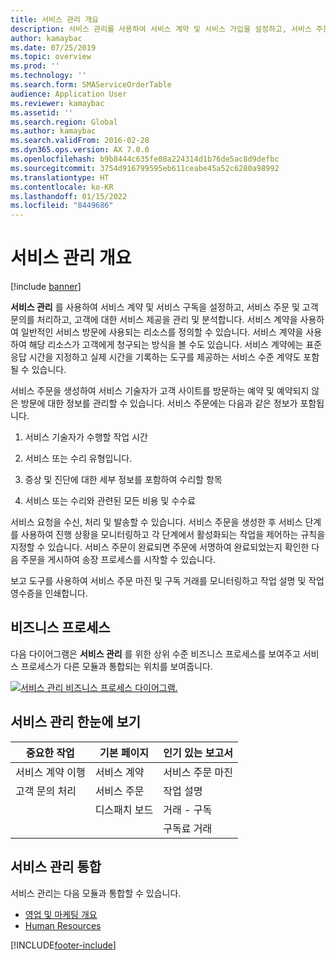 ```yaml
---
title: 서비스 관리 개요
description: 서비스 관리를 사용하여 서비스 계약 및 서비스 가입을 설정하고, 서비스 주문 및 고객 문의를 처리하고, 고객에 대한 서비스 제공을 관리 및 분석합니다.
author: kamaybac
ms.date: 07/25/2019
ms.topic: overview
ms.prod: ''
ms.technology: ''
ms.search.form: SMAServiceOrderTable
audience: Application User
ms.reviewer: kamaybac
ms.assetid: ''
ms.search.region: Global
ms.author: kamaybac
ms.search.validFrom: 2016-02-28
ms.dyn365.ops.version: AX 7.0.0
ms.openlocfilehash: b9b8444c635fe08a224314d1b76de5ac8d9defbc
ms.sourcegitcommit: 3754d916799595eb611ceabe45a52c6280a98992
ms.translationtype: HT
ms.contentlocale: ko-KR
ms.lasthandoff: 01/15/2022
ms.locfileid: "8449686"
---
```

# <a name="service-management-overview"></a>서비스 관리 개요

[!include [banner](../includes/banner.md)]


**서비스 관리** 를 사용하여 서비스 계약 및 서비스 구독을 설정하고, 서비스 주문 및 고객 문의를 처리하고, 고객에 대한 서비스 제공을 관리 및 분석합니다. 서비스 계약을 사용하여 일반적인 서비스 방문에 사용되는 리소스를 정의할 수 있습니다. 서비스 계약을 사용하여 해당 리소스가 고객에게 청구되는 방식을 볼 수도 있습니다. 서비스 계약에는 표준 응답 시간을 지정하고 실제 시간을 기록하는 도구를 제공하는 서비스 수준 계약도 포함될 수 있습니다.

서비스 주문을 생성하여 서비스 기술자가 고객 사이트를 방문하는 예약 및 예약되지 않은 방문에 대한 정보를 관리할 수 있습니다. 서비스 주문에는 다음과 같은 정보가 포함됩니다.

1.  서비스 기술자가 수행할 작업 시간

2.  서비스 또는 수리 유형입니다.

3.  증상 및 진단에 대한 세부 정보를 포함하여 수리할 항목

4.  서비스 또는 수리와 관련된 모든 비용 및 수수료

서비스 요청을 수신, 처리 및 발송할 수 있습니다. 서비스 주문을 생성한 후 서비스 단계를 사용하여 진행 상황을 모니터링하고 각 단계에서 활성화되는 작업을 제어하는 규칙을 지정할 수 있습니다. 서비스 주문이 완료되면 주문에 서명하여 완료되었는지 확인한 다음 주문을 게시하여 송장 프로세스를 시작할 수 있습니다.

보고 도구를 사용하여 서비스 주문 마진 및 구독 거래를 모니터링하고 작업 설명 및 작업 영수증을 인쇄합니다.

## <a name="business-processes"></a>비즈니스 프로세스

다음 다이어그램은 **서비스 관리** 를 위한 상위 수준 비즈니스 프로세스를 보여주고 서비스 프로세스가 다른 모듈과 통합되는 위치를 보여줍니다.

[![서비스 관리 비즈니스 프로세스 다이어그램.](./media/sm_home_page.gif)](./media/sm_home_page.gif)

## <a name="service-management-at-a-glance"></a>서비스 관리 한눈에 보기

|중요한 작업           | 기본 페이지                         |인기 있는 보고서              |
|--------------------------|---------------------------------------|-----------------------------|
|서비스 계약 이행|서비스 계약                     |서비스 주문 마진         |
|고객 문의 처리 |서비스 주문                         |작업 설명             |
|                          |디스패치 보드                         |거래 - 구독   |
|                          |                                       |구독료 거래|


## <a name="integration-of-service-management"></a>서비스 관리 통합

서비스 관리는 다음 모듈과 통합할 수 있습니다.

  - [영업 및 마케팅 개요](../sales-marketing/overview-sales-marketing.md)
  - [Human Resources](/dynamics365/unified-operations/talent/index)

  



[!INCLUDE[footer-include](../../includes/footer-banner.md)]